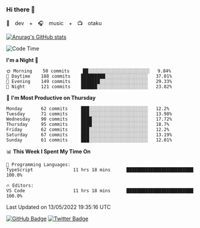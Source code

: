 ### Hi there 👋

🚀　dev　+　🎧　music　+　📺　otaku


[![Anurag's GitHub stats](https://github-readme-stats.vercel.app/api?username=koheitasaka&count_private=true&show_icons=true&theme=monokai)](https://github.com/koheitasaka/github-readme-stats)

<!--START_SECTION:waka-->
![Code Time](http://img.shields.io/badge/Code%20Time-0%20secs-blue)

**I'm a Night 🦉** 

```text
🌞 Morning    50 commits     ██░░░░░░░░░░░░░░░░░░░░░░░   9.84% 
🌆 Daytime    188 commits    █████████░░░░░░░░░░░░░░░░   37.01% 
🌃 Evening    149 commits    ███████░░░░░░░░░░░░░░░░░░   29.33% 
🌙 Night      121 commits    ██████░░░░░░░░░░░░░░░░░░░   23.82%

```
📅 **I'm Most Productive on Thursday** 

```text
Monday       62 commits     ███░░░░░░░░░░░░░░░░░░░░░░   12.2% 
Tuesday      71 commits     ███░░░░░░░░░░░░░░░░░░░░░░   13.98% 
Wednesday    90 commits     ████░░░░░░░░░░░░░░░░░░░░░   17.72% 
Thursday     95 commits     ████░░░░░░░░░░░░░░░░░░░░░   18.7% 
Friday       62 commits     ███░░░░░░░░░░░░░░░░░░░░░░   12.2% 
Saturday     67 commits     ███░░░░░░░░░░░░░░░░░░░░░░   13.19% 
Sunday       61 commits     ███░░░░░░░░░░░░░░░░░░░░░░   12.01%

```


📊 **This Week I Spent My Time On** 

```text
💬 Programming Languages: 
TypeScript               11 hrs 18 mins      █████████████████████████   100.0%

🔥 Editors: 
VS Code                  11 hrs 18 mins      █████████████████████████   100.0%

```


 Last Updated on 13/05/2022 19:35:16 UTC
<!--END_SECTION:waka-->

[![GitHub Badge](https://img.shields.io/badge/GitHub-100000?style=for-the-badge&logo=github&logoColor=white)](https://github.com/koheitasaka)
[![Twitter Badge](https://img.shields.io/badge/Twitter-1DA1F2?style=for-the-badge&logo=twitter&logoColor=white)](https://twitter.com/sleep_asleep_)
